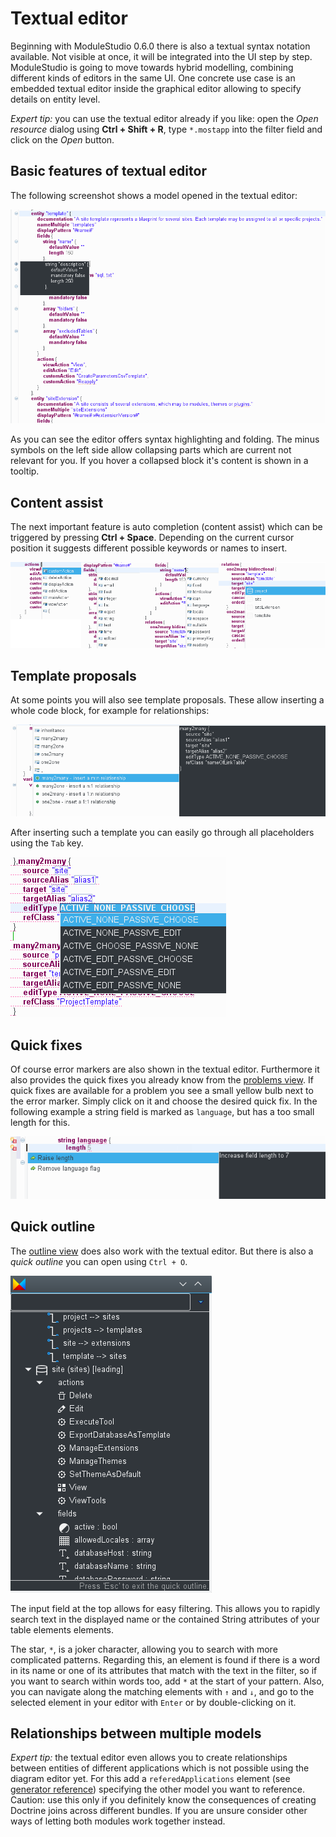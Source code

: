 # Textual editor

Beginning with ModuleStudio 0.6.0 there is also a textual syntax notation available. Not visible at once, it will be integrated into the UI step by step. ModuleStudio is going to move towards hybrid modelling, combining different kinds of editors in the same UI. One concrete use case is an embedded textual editor inside the graphical editor allowing to specify details on entity level.

*Expert tip:* you can use the textual editor already if you like: open the *Open resource* dialog using **Ctrl + Shift + R**, type `*.mostapp` into the filter field and click on the *Open* button.

## Basic features of textual editor

The following screenshot shows a model opened in the textual editor:

![Example of textual editor](images/textual_example.png "Example of textual editor")

As you can see the editor offers syntax highlighting and folding. The minus symbols on the left side allow collapsing parts which are current not relevant for you. If you hover a collapsed block it's content is shown in a tooltip.

## Content assist

The next important feature is auto completion (content assist) which can be triggered by pressing **Ctrl + Space**. Depending on the current cursor position it suggests different possible keywords or names to insert.

![Auto completion at different positions](images/textual_content_assist.png "Auto completion at different positions")

## Template proposals

At some points you will also see template proposals. These allow inserting a whole code block, for example for relationships:

![Template proposals](images/textual_template_proposal.png "Template proposals")

After inserting such a template you can easily go through all placeholders using the `Tab` key.

![Placeholders in templates](images/textual_template_proposal_placeholders.png "Placeholders in templates")

## Quick fixes

Of course error markers are also shown in the textual editor. Furthermore it also provides the quick fixes you already know from the [problems view](33-Views.md#problems-view). If quick fixes are available for a problem you see a small yellow bulb next to the error marker. Simply click on it and choose the desired quick fix. In the following example a string field is marked as `language`, but has a too small length for this.

![Quick fixes in textual editor](images/textual_quickfix.png "Quick fixes in textual editor")

## Quick outline

The [outline view](33-Views.md#outline-view) does also work with the textual editor. But there is also a *quick outline* you can open using `Ctrl + O`.

![Quick outline view](images/textual_quick_outline.png "Quick outline view")

The input field at the top allows for easy filtering. This allows you to rapidly search text in the displayed name or the contained String attributes of your table elements elements.

The star, `*`, is a joker character, allowing you to search with more complicated patterns. Regarding this, an element is found if there is a word in its name or one of its attributes that match with the text in the filter, so if you want to search within words too, add `*` at the start of your pattern. Also, you can navigate along the matching elements with `↑` and `↓`, and go to the selected element in your editor with `Enter` or by double-clicking on it.

## Relationships between multiple models

*Expert tip:* the textual editor even allows you to create relationships between entities of different applications which is not possible using the diagram editor yet. For this add a `referedApplications` element (see [generator reference](87-GeneratorReference.md#referred-application)) specifying the other model you want to reference. Caution: use this only if you definitely know the consequences of creating Doctrine joins across different bundles. If you are unsure consider other ways of letting both modules work together instead.
